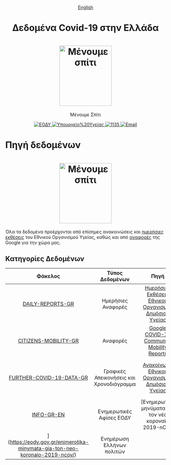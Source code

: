 <p align="center">
  <a href="https://github.com/estamos/COVID-19-GR-DATA/blob/master/README_EN.md">English</a>
</p>

<h1 align="center">Δεδομένα Covid-19 στην Ελλάδα
<h1 align="center">
  <a href="https://menoumespiti.gr/" title="Μένουμε Σπίτι">
    <img alt="Μένουμε σπίτι" src="https://menoumespiti.gr/wp-content/uploads/2020/03/menoume_spiti-600-600-plain.svg" width="164px" height="189px" />
  </a>
  <br />
</h1>
<p align="center">
  Μένουμε Σπίτι
</p>

<div align="center">
  <a href="https://eody.gov.gr/">
    <img alt="ΕΟΔΥ" src="https://img.shields.io/badge/ΕΟΔΥ-blue.svg" />
  </a>
  <a href="https://www.moh.gov.gr/">
    <img alt="Υπουργείο%20Υγείας" src="https://img.shields.io/badge/Υπουργείο%20Υγείας-orange.svg" />
  </a>
  <a href="tel:1135">
    <img alt="1135" src="https://img.shields.io/badge/1135-green.svg" />
  </a>  
  <a href="mailto:info@eody.gov.gr">
    <img alt="Email" src="https://img.shields.io/badge/info@eody.gov.gr-red.svg" />
  </a>
</div>

# Πηγή δεδομένων
<h1 align="center">
  <a href="https://eody.gov.gr/" title="Εθνικός Οργανισμός Δημόσιας Υγείας">
    <img alt="Μένουμε σπίτι" src="https://eody.gov.gr/wp-content/themes/egritosTpl/images/eody-el.png" width="164px" height="189px" />
  </a>
</h1>

Όλα τα δεδομένα προέρχονται από επίσημες ανακοινώσεις και [ημερήσιες εκθέσεις](https://eody.gov.gr/epidimiologika-statistika-dedomena/imerisies-ektheseis-covid-19/) του Εθνικού Οργανισμού Υγείας, καθώς και από [αναφορές](https://www.google.com/covid19/mobility/) της Google για την χώρα μας.

## Κατηγορίες Δεδομένων

Φάκελος | Τύπος Δεδομένων | Πηγή | Αφορά
:------:|:--------:|:--------:|:--------:|
[DAILY-REPORTS-GR](https://github.com/estamos/COVID-19-GR-DATA/tree/master/DAILY-REPORTS-GR) | Ημερήσιες Αναφορές | [Ημερήσιες Εκθέσεις Εθνικού Οργανισμού Δημόσιας Υγείας](https://eody.gov.gr/epidimiologika-statistika-dedomena/imerisies-ektheseis-covid-19/) | Εξέλιξη πανδημίας στην Ελλάδα
[CITIZENS-MOBILITY-GR](https://github.com/estamos/COVID-19-GR-DATA/tree/master/CITIZENS-MOBILITY-GR) | Αναφορές | [Google COVID-19 Community Mobility Reports](https://www.google.com/covid19/mobility/) | Κινητικότητα Ελλήνων πολιτών
[FURTHER-COVID-19-DATA-GR](https://github.com/estamos/COVID-19-GR-DATA/tree/master/FURTHER-COVID-19-DATA-GR) | Γραφικές Απεικονήσεις και Χρονοδιάγραμμα | [Ανακοίνωση Εθνικού Οργανισμού Δημόσιας Υγείας](https://eody.gov.gr/en/further-covid-19-data-from-greece/) | Εξέλιξη πανδημίας στην Ελλάδα 27-03 έως 03-04
[INFO-GR-EN](https://github.com/estamos/COVID-19-GR-DATA/tree/master/INFO-GR-EN) | Ενημερωτικές Αφίσες ΕΟΔΥ | [Ενημερωτικά μηνύματα για τον νέο κοροναϊό 2019-nCoV
](https://eody.gov.gr/enimerotika-minymata-gia-ton-neo-koronaio-2019-ncov/) | Ενημέρωση Ελλήνων πολιτών
